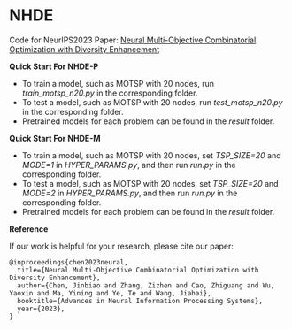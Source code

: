 # NHDE
Code for NeurIPS2023 Paper: [Neural Multi-Objective Combinatorial Optimization with Diversity Enhancement](https://github.com/bill-cjb/NHDE)

**Quick Start For NHDE-P**

- To train a model, such as MOTSP with 20 nodes, run *train_motsp_n20.py* in the corresponding folder.
- To test a model, such as MOTSP with 20 nodes, run *test_motsp_n20.py* in the corresponding folder.
- Pretrained models for each problem can be found in the *result* folder.

**Quick Start For NHDE-M**

- To train a model, such as MOTSP with 20 nodes, set *TSP_SIZE=20* and *MODE=1* in *HYPER_PARAMS.py*, and then run *run.py* in the corresponding folder.
- To test a model, such as MOTSP with 20 nodes, set *TSP_SIZE=20* and *MODE=2* in *HYPER_PARAMS.py*, and then run *run.py* in the corresponding folder.
- Pretrained models for each problem can be found in the *result* folder.

**Reference**

If our work is helpful for your research, please cite our paper:
```
@inproceedings{chen2023neural,
  title={Neural Multi-Objective Combinatorial Optimization with Diversity Enhancement},
  author={Chen, Jinbiao and Zhang, Zizhen and Cao, Zhiguang and Wu, Yaoxin and Ma, Yining and Ye, Te and Wang, Jiahai},
  booktitle={Advances in Neural Information Processing Systems},
  year={2023},
}
```

